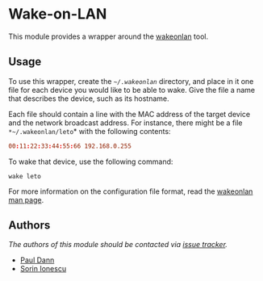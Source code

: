 # Wake-on-LAN

This module provides a wrapper around the [wakeonlan][1] tool.

## Usage

To use this wrapper, create the *`~/.wakeonlan`* directory, and place in it one
file for each device you would like to be able to wake. Give the file a name
that describes the device, such as its hostname.

Each file should contain a line with the MAC address of the target device and
the network broadcast address. For instance, there might be a file
`*~/.wakeonlan/leto`* with the following contents:

```conf
00:11:22:33:44:55:66 192.168.0.255
```

To wake that device, use the following command:

```console
wake leto
```

For more information on the configuration file format, read the
[wakeonlan man page][2].

## Authors

*The authors of this module should be contacted via [issue tracker][3].*

- [Paul Dann](https://github.com/giddie)
- [Sorin Ionescu](https://github.com/sorin-ionescu)

[1]: http://gsd.di.uminho.pt/jpo/software/wakeonlan/
[2]: https://man.cx/wakeonlan
[3]: https://github.com/sorin-ionescu/prezto/issues
